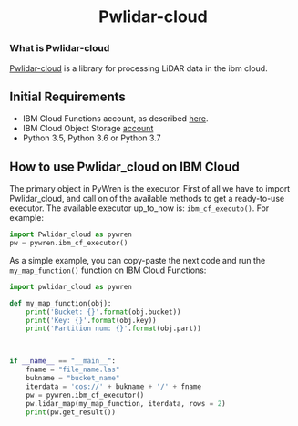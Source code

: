 <!-- # Pwlidar-cloud
Library for processing LiDAR data in the ibm cloud -->

<h1><p align="center"> Pwlidar-cloud </p></h1>

### What is Pwlidar-cloud
[Pwlidar-cloud](https://github.com/AmmarAkran/pwlidar-cloud) is a library for processing LiDAR data in the ibm cloud.


## Initial Requirements
* IBM Cloud Functions account, as described [here](https://cloud.ibm.com/openwhisk/). 
* IBM Cloud Object Storage [account](https://www.ibm.com/cloud/object-storage)
* Python 3.5, Python 3.6 or Python 3.7


## How to use Pwlidar_cloud on IBM Cloud
The primary object in PyWren is the executor. First of all we have to import Pwlidar_cloud, and call on of the available methods to get a ready-to-use executor. The available executor up_to_now is: `ibm_cf_executo()`. For example:

```python
import Pwlidar_cloud as pywren
pw = pywren.ibm_cf_executor()
```

As a simple example, you can copy-paste the next code and run the `my_map_function()` function on IBM Cloud Functions:

```python
import pwlidar_cloud as pywren

def my_map_function(obj):
    print('Bucket: {}'.format(obj.bucket))
    print('Key: {}'.format(obj.key))
    print('Partition num: {}'.format(obj.part))



if __name__ == "__main__":
    fname = "file_name.las"
    bukname = "bucket_name"
    iterdata = 'cos://' + bukname + '/' + fname
    pw = pywren.ibm_cf_executor()
    pw.lidar_map(my_map_function, iterdata, rows = 2) 
    print(pw.get_result())
```

